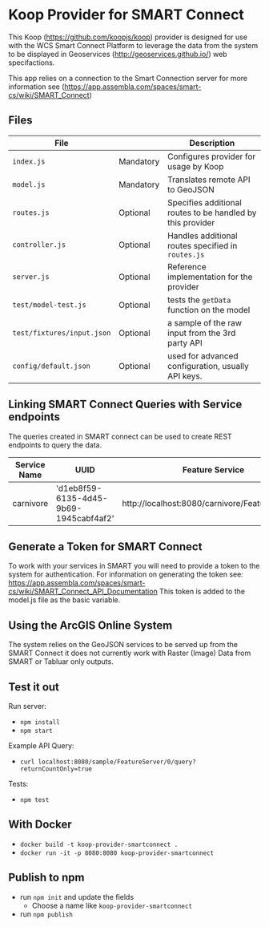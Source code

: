 # Koop Provider for SMART Connect
This Koop (https://github.com/koopjs/koop) provider is designed for use with the WCS Smart Connect Platform to leverage the data from the system to be displayed in Geoservices (http://geoservices.github.io/) web specifactions.

This app relies on a connection to the Smart Connection server for more information see (https://app.assembla.com/spaces/smart-cs/wiki/SMART_Connect)

## Files

| File | | Description |
| --- | --- | --- |
| `index.js` | Mandatory | Configures provider for usage by Koop |
| `model.js` | Mandatory | Translates remote API to GeoJSON |
| `routes.js` | Optional | Specifies additional routes to be handled by this provider |
| `controller.js` | Optional | Handles additional routes specified in `routes.js` |
| `server.js` | Optional | Reference implementation for the provider |
| `test/model-test.js` | Optional | tests the `getData` function on the model |
| `test/fixtures/input.json` | Optional | a sample of the raw input from the 3rd party API |
| `config/default.json` | Optional | used for advanced configuration, usually API keys. |

## Linking SMART Connect Queries with Service endpoints
The queries created in SMART connect can be used to create REST endpoints to query the data.

| Service Name | UUID | Feature Service |
| --- | --- | --- |
|  carnivore | 'd1eb8f59-6135-4d45-9b69-1945cabf4af2' | http://localhost:8080/carnivore/FeatureServer/0 |

## Generate a Token for SMART Connect
To work with your services in SMART you will need to provide a token to the system for authentication.  For information on generating the token see:  https://app.assembla.com/spaces/smart-cs/wiki/SMART_Connect_API_Documentation
This token is added to the model.js file as the basic variable.

## Using the ArcGIS Online System
The system relies on the GeoJSON services to be served up from the SMART Connect it does not currently work with Raster (Image) Data from SMART or Tabluar only outputs.


## Test it out
Run server:
- `npm install`
- `npm start`

Example API Query:
- `curl localhost:8080/sample/FeatureServer/0/query?returnCountOnly=true`

Tests:
- `npm test`

## With Docker

- `docker build -t koop-provider-smartconnect .`
- `docker run -it -p 8080:8080 koop-provider-smartconnect`

## Publish to npm
- run `npm init` and update the fields
  - Choose a name like `koop-provider-smartconnect`
- run `npm publish`
